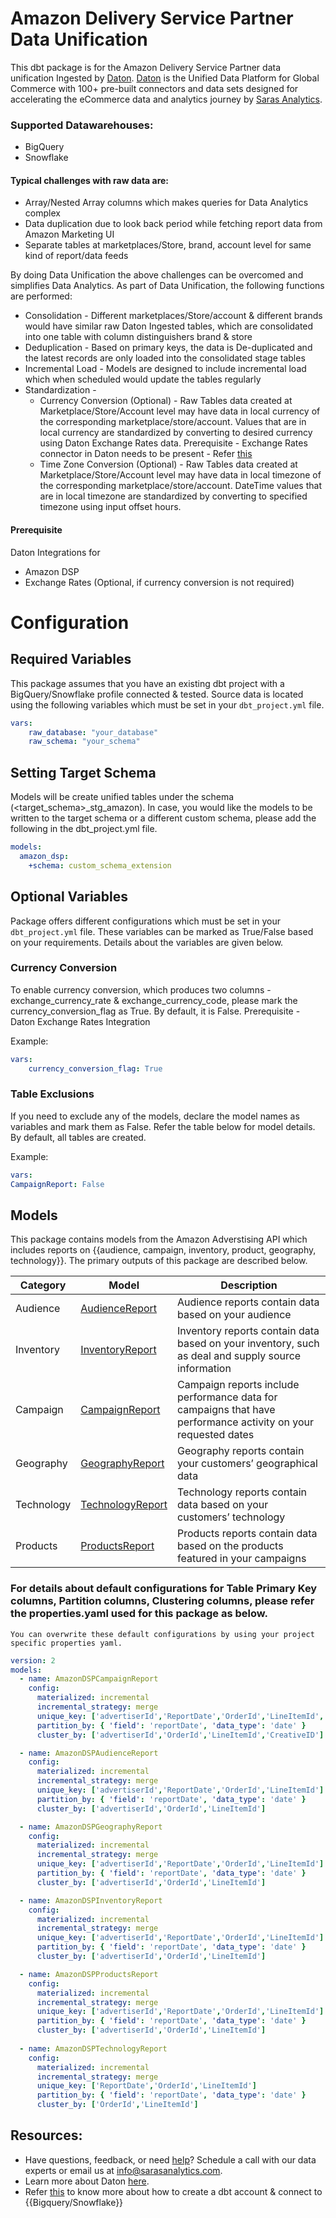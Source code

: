 # Amazon Delivery Service Partner Data Unification

This dbt package is for the Amazon Delivery Service Partner data unification Ingested by [Daton](https://sarasanalytics.com/daton/). [Daton](https://sarasanalytics.com/daton/) is the Unified Data Platform for Global Commerce with 100+ pre-built connectors and data sets designed for accelerating the eCommerce data and analytics journey by [Saras Analytics](https://sarasanalytics.com).

### Supported Datawarehouses:
- BigQuery
- Snowflake

#### Typical challenges with raw data are:
- Array/Nested Array columns which makes queries for Data Analytics complex
- Data duplication due to look back period while fetching report data from Amazon Marketing UI
- Separate tables at marketplaces/Store, brand, account level for same kind of report/data feeds

By doing Data Unification the above challenges can be overcomed and simplifies Data Analytics. 
As part of Data Unification, the following functions are performed:
- Consolidation - Different marketplaces/Store/account & different brands would have similar raw Daton Ingested tables, which are consolidated into one table with column distinguishers brand & store
- Deduplication - Based on primary keys, the data is De-duplicated and the latest records are only loaded into the consolidated stage tables
- Incremental Load - Models are designed to include incremental load which when scheduled would update the tables regularly
- Standardization -
	- Currency Conversion (Optional) - Raw Tables data created at Marketplace/Store/Account level may have data in local currency of the corresponding marketplace/store/account. Values that are in local currency are standardized by converting to desired currency using Daton Exchange Rates data.
	  Prerequisite - Exchange Rates connector in Daton needs to be present - Refer [this](https://github.com/saras-daton/currency_exchange_rates)
	- Time Zone Conversion (Optional) - Raw Tables data created at Marketplace/Store/Account level may have data in local timezone of the corresponding marketplace/store/account. DateTime values that are in local timezone are standardized by converting to specified timezone using input offset hours.

#### Prerequisite 
Daton Integrations for  
- Amazon DSP 
- Exchange Rates (Optional, if currency conversion is not required)


# Configuration 

## Required Variables

This package assumes that you have an existing dbt project with a BigQuery/Snowflake profile connected & tested. Source data is located using the following variables which must be set in your `dbt_project.yml` file.
```yaml
vars:
    raw_database: "your_database"
    raw_schema: "your_schema"
```

## Setting Target Schema

Models will be create unified tables under the schema (<target_schema>_stg_amazon). In case, you would like the models to be written to the target schema or a different custom schema, please add the following in the dbt_project.yml file.

```yaml
models:
  amazon_dsp:
    +schema: custom_schema_extension
```

## Optional Variables

Package offers different configurations which must be set in your `dbt_project.yml` file. These variables can be marked as True/False based on your requirements. Details about the variables are given below.

### Currency Conversion 

To enable currency conversion, which produces two columns - exchange_currency_rate & exchange_currency_code, please mark the currency_conversion_flag as True. By default, it is False.
Prerequisite - Daton Exchange Rates Integration

Example:
```yaml
vars:
    currency_conversion_flag: True
```

### Table Exclusions

If you need to exclude any of the models, declare the model names as variables and mark them as False. Refer the table below for model details. By default, all tables are created.

Example:
```yaml
vars:
CampaignReport: False
```

## Models

This package contains models from the Amazon Adverstising API which includes reports on {{audience, campaign, inventory, product, geography, technology}}. The primary outputs of this package are described below.

| **Category**                 | **Model**  | **Description** |
| ------------------------- | ---------------| ----------------------- |
|Audience | [AudienceReport](models/AmazonDSP/AmazonDSPAudienceReport.sql)  | Audience reports contain data based on your audience |
|Inventory | [InventoryReport](models/AmazonDSP/AmazonDSPInventoryReport.sql)  | Inventory reports contain data based on your inventory, such as deal and supply source information |
|Campaign | [CampaignReport](models/AmazonDSP/AmazonDSPCampaignReport.sql)  | Campaign reports include performance data for campaigns that have performance activity on your requested dates |
|Geography | [GeographyReport](models/AmazonDSP/AmazonDSPGeographyReport.sql)| Geography reports contain your customers’ geographical data |
|Technology | [TechnologyReport](models/AmazonDSP/AmazonDSPTechnologyReport.sql)| Technology reports contain data based on your customers’ technology |
|Products | [ProductsReport](models/AmazonDSP/AmazonDSPProductsReport.sql)| Products reports contain data based on the products featured in your campaigns|





### For details about default configurations for Table Primary Key columns, Partition columns, Clustering columns, please refer the properties.yaml used for this package as below. 
	You can overwrite these default configurations by using your project specific properties yaml.
```yaml
version: 2
models:
  - name: AmazonDSPCampaignReport
    config:
      materialized: incremental
      incremental_strategy: merge
      unique_key: ['advertiserId','ReportDate','OrderId','LineItemId','CreativeID','CreativeAdId']
      partition_by: { 'field': 'reportDate', 'data_type': 'date' }
      cluster_by: ['advertiserId','OrderId','LineItemId','CreativeID'] 

  - name: AmazonDSPAudienceReport
    config:
      materialized: incremental
      incremental_strategy: merge
      unique_key: ['advertiserId','ReportDate','OrderId','LineItemId']
      partition_by: { 'field': 'reportDate', 'data_type': 'date' }
      cluster_by: ['advertiserId','OrderId','LineItemId'] 

  - name: AmazonDSPGeographyReport
    config:
      materialized: incremental
      incremental_strategy: merge
      unique_key: ['advertiserId','ReportDate','OrderId','LineItemId']
      partition_by: { 'field': 'reportDate', 'data_type': 'date' }
      cluster_by: ['advertiserId','OrderId','LineItemId'] 

  - name: AmazonDSPInventoryReport
    config:
      materialized: incremental
      incremental_strategy: merge
      unique_key: ['advertiserId','ReportDate','OrderId','LineItemId']
      partition_by: { 'field': 'reportDate', 'data_type': 'date' }
      cluster_by: ['advertiserId','OrderId','LineItemId'] 

  - name: AmazonDSPProductsReport
    config:
      materialized: incremental
      incremental_strategy: merge
      unique_key: ['advertiserId','ReportDate','OrderId','LineItemId']
      partition_by: { 'field': 'reportDate', 'data_type': 'date' }
      cluster_by: ['advertiserId','OrderId','LineItemId'] 
      
  - name: AmazonDSPTechnologyReport
    config:
      materialized: incremental
      incremental_strategy: merge
      unique_key: ['ReportDate','OrderId','LineItemId']
      partition_by: { 'field': 'reportDate', 'data_type': 'date' }
      cluster_by: ['OrderId','LineItemId'] 


```



## Resources:
- Have questions, feedback, or need [help](https://calendly.com/srinivas-janipalli/30min)? Schedule a call with our data experts or email us at info@sarasanalytics.com.
- Learn more about Daton [here](https://sarasanalytics.com/daton/).
- Refer [this](https://youtu.be/6zDTbM6OUcs) to know more about how to create a dbt account & connect to {{Bigquery/Snowflake}}
